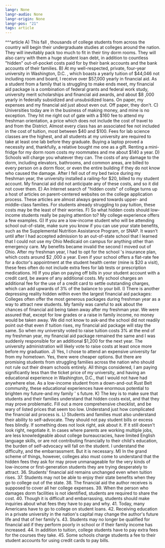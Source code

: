 ```yaml
---
langr: None
langr-audio: None
langr-origin: None
langr-pos: "21"
tags: article
---
```

^^^article
A) This fall , thousands of college students from across the country will begin their undergraduate studies at colleges around the nation. They will inevitably pack too much to fit in their tiny dorm rooms. They will also carry with them a huge student loan debt, in addition to countless "hidden" out-of-pocket costs paid for by their bank accounts and the bank accounts of their families. 
B) At my well-respected, private, four-year university in Washington, D.C. , which boasts a yearly tuition of $44,046 not including room and board, I receive over $57,000 yearly in financial aid. As a student from a family that is struggling to make ends meet, my financial aid package is a combination of federal grants and federal work study, university merit scholarships and financial aid awards, and about $8 ,000 yearly in federally subsidized and unsubsidized loans. On paper, my expenses and my financial aid just about even out. Off paper, they don't. 
C) Universities today are in the business of making money, and mine is no exception. They hit me right out of gate with a $160 fee to attend my freshman orientation, a price which does not include the cost of travel to and from the District. Almost every class has an associated fee not included in the cost of tuition, most between $40 and $100. Fees for lab science classes are the highest, and all students at my university are required to take at least one lab before they graduate. Buying a laptop proved a necessity and, thankfully, a relative bought me one as a gift. Renting a mini-fridge for my dorm room costs my roommates and me about $140 a year. 
D) Schools will charge you whatever they can. The costs of any damage to the dorm, including elevators, bathrooms, and common areas, are billed to every person on a dorm floor, or even the entire building if they do not know who caused the damage. After I fell out of my bed twice during my freshman year, the university installed a railing-for $20, billed to my student account. My financial aid did not anticipate any of these costs, and so it did not cover them. 
E) An Internet search of "hidden costs" of college turns up a host of articles on parent-centered websites on the college application process. These articles are almost always geared towards upper- and middle-class families. For students already struggling to pay tuition, these costs may be the least of their worries. 
F) So what hidden costs should low-income students really be paying attention to? My college experience offers a few examples. 
G) If you are a low-income student who will be attending school out-of-state, make sure you know if you can use your state benefits, such as the Supplemental Nutrition Assistance Program, or SNAP. It wasn't until after I had accepted admission to an out-of-state school that I learned that I could not use my Ohio Medicaid on campus for anything other than emergency care. My benefits became invalid the second I moved out of Ohio. After my freshman year, I had to opt for the school 's insurance plan, which costs around $2 ,000 a year. Even if your school offers a flat-rate fee for a doctor's appointment at the student health center (mine is $20 a visit), these fees often do not include extra fees for lab tests or prescription medications. 
H) If you plan on paying off bills in your student account with a credit card, be aware of any additional costs. My school charges an additional fee for the use of a credit card to settle outstanding charges, which can add upwards of 3% of the balance to your bill.
I) There is another depressing reality hidden within even the largest financial aid packages:
Colleges often offer the most generous packages during freshman year as a way to attract new students. My family was careful to ask about the chances of financial aid being taken away after my freshman year. We were assured that, except for low grades or a raise in family income, no money would be taken away. We did not know to ask-and the school did not readily point out-that even if tuition rises, my financial aid package will stay the same. So when my university voted to raise tuition costs 3% at the end of my freshman year, my financial aid package remained the same and I was suddenly responsible for an additional $1,200 for the next year. The university administration will likely vote to raise costs at least once more before my graduation.
J) Yes, I chose to attend an expensive university far from my hometown. Yes, there were cheaper options. But there are promising students from struggling families across the nation who should not rule out their dream schools entirely. All things considered, I am paying significantly less than the ticket price of my university, and having an educational experience in Washington, D.C., that I would not have had anywhere else. As a low-income student from a down-and-out Rust Belt community, these educational experiences have enormous potential to brighten my future-and my family ' s future. 
K) The key is to make sure that students and their families understand that hidden costs exist, and that they may prove problematic. Fill out a more comprehensive checklist, and be wary of listed prices that seem too low. Understand just how complicated the financial aid process is. 
L) Students and families must also understand their ability to self-advocate. They should not pay student bills or excess fees blindly. If something does not look right, ask about it. If it still doesn't look right, negotiate it. In cases where parents are working multiple jobs, are less knowledgeable about college bureaucracies, have limited English language skills, or are not contributing financially to their child's education, the burden of self-advocacy will fall on the student. I understand the difficulty, and the embarrassment. But it is necessary.
M) In the grand scheme of things, however, colleges also must come to understand that the hidden fees they ask for may prove unmanageable for the very kinds of low-income or first-generation students they are trying desperately to attract. 
36. Students' financial aid remains unchanged even when tuition rises. 
37. Students may not be able to enjoy their state benefits when they go to college out of the state.
38. The financial aid the author receives is supposed to cover all her college expenses. 
39. When the person who damages dorm facilities is not identified, students are required to share the cost. 
40. Though it is difficult and embarrassing, students should make inquiries about what fees they have to pay and why. 
41. Today, many Americans have to go to college on student loans.
42. Receiving education in a private university in the nation's capital may change the author's future life and that of her family's. 
43. Students may no longer be qualified for financial aid if they perform poorly in school or if their family income has increased. 
44. In addition to tuition, college students have to pay extra fees for the courses they take. 
45. Some schools charge students a fee to their student accounts for using credit cards to pay bills.